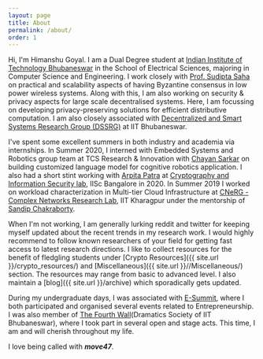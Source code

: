```yaml
---
layout: page
title: About
permalink: /about/
order: 1
---
```


Hi, I'm Himanshu Goyal. I am a Dual Degree student at [Indian Institute of Technology Bhubaneswar](https://www.iitbbs.ac.in/) in the School of Electrical Sciences, majoring in Computer Science and Engineering. I work closely with [Prof. Sudipta Saha](https://www.iitbbs.ac.in/profile-print.php?furl=sudipta) on practical and scalability aspects of having Byzantine consensus in low power wireless systems. Along with this, I am also working on security & privacy aspects for large scale decentralised systems. Here, I am focussing on developing privacy-preserving solutions for efficient distributive computation. I am also closely associated with [Decentralized and Smart Systems Research Group (DSSRG)](https://sites.google.com/iitbbs.ac.in/dssrg) at IIT Bhubaneswar.

<!-- I graduated with a Bachelors in Electrical Engineering at [IIT Bombay](http://iitb.ac.in) in 2018. I was a part of the [CSALT](https://www.cse.iitb.ac.in/~pjyothi/csalt/) group and was advised by [Prof. Preethi Jyothi](https://www.cse.iitb.ac.in/~pjyothi/), working on problems in language modeling and sentiment classification. -->

I've spent some excellent summers in both industry and academia via internships. In Summer 2020, I interned with Embedded Systems and Robotics group team at TCS Research & Innovation with [Chayan Sarkar](http://www.chayansarkar.com/) on building customized language model for cognitive robotics application.  I also had a short stint working with [Arpita Patra](https://www.csa.iisc.ac.in/~arpita/) at [Cryptography and Information Security lab](https://www.csa.iisc.ac.in/~cris/about.html), IISc Bangalore in 2020. In Summer 2019 I worked on workload characterization in Multi-tier Cloud Infrastructure at [CNeRG - Complex Networks Research Lab](https://cnerg-iitkgp.github.io/), IIT Kharagpur under the mentorship of [Sandip Chakraborty](http://cse.iitkgp.ac.in/~sandipc/).
<!-- In Summer 2017, I worked on end-to-end speech recognition at [TTIC](http://ttic.edu/), a computer science research institute at [The University of Chicago](https://www.uchicago.edu/) campus, where I was lucky to have the joint advice of professors [Karen Livescu](http://ttic.uchicago.edu/~klivescu), [Liang Lu](http://ttic.uchicago.edu/~llu/) and [Kevin Gimpel](http://ttic.uchicago.edu/~kgimpel/). Finally in Summer 2016, I contributed to [Mozilla](https://en.wikipedia.org/wiki/Mozilla)'s Automation Team via [Google Summer of Code](https://summerofcode.withgoogle.com/) and [Quarter of Contribution](https://wiki.mozilla.org/Auto-tools/New_Contributor/Quarter_of_Contribution). -->

When I'm not working, I am generally lurking reddit and twitter for keeping myself updated about the recent trends in my research work. I would highly recommend to follow known researchers of your field for getting fast access to latest research directions. I like to collect resources for the benefit of fledgling students under 
[Crypto Resources]({{ site.url }}/crypto_resources/) and [Miscellaneous]({{ site.url }}//Miscellaneous/) section. The resources may range from basic to advanced level. I also maintain a [blog]({{ site.url }}/archive) which sporadically gets updated. 

During my undergraduate days, I was associated with [E-Summit](http://www.e-summit-iitbbs.com/), where I both participated and organised several events related to Entrepreneurship. I was also member of [The Fourth Wall](https://www.facebook.com/The-Fourth-WallDramatics-Society-of-IIT-Bhubaneswar-131402333580109)(Dramatics Society of IIT Bhubaneswar), where I took part in several open and stage acts. This time, I am and will cherish throughout my life. 

<!-- Some people on the internet (especially on Mozilla's IRC) know me as *martianwars*. -->

I love being called with *__move47__*.